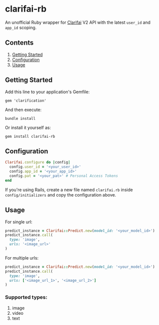 # clarifai-rb

An unofficial Ruby wrapper for [Clarifai](https://www.clarifai.com/) V2 API with the latest `user_id` and `app_id` scoping.

## Contents

1. [Getting Started](https://github.com/shabanzo/clarifai-rb/blob/main/README.md#getting-started)
2. [Configuration](https://github.com/shabanzo/clarifai-rb/blob/main/README.md#configuration)
3. [Usage](https://github.com/shabanzo/clarifai-rb/blob/main/README.md#usage)

## Getting Started

Add this line to your application's Gemfile:

```
gem 'clarification'
```

And then execute:

```
bundle install
```

Or install it yourself as:

```
gem install clarifai-rb
```

## Configuration

```ruby
Clarifai.configure do |config|
  config.user_id = '<your_user_id>'
  config.app_id = '<your_app_id>'
  config.pat = '<your_pat>' # Personal Access Tokens
end
```

If you're using Rails, create a new file named `clarifai.rb` inside `config/initializers` and copy the configuration above.

## Usage

For single url:

```ruby
predict_instance = Clarifai::Predict.new(model_id: '<your_model_id>')
predict_instance.call(
  type: 'image',
  urls: '<image_url>'
)
```

For multiple urls:

```ruby
predict_instance = Clarifai::Predict.new(model_id: '<your_model_id>')
predict_instance.call(
  type: 'image',
  urls: ['<image_url_1>', '<image_url_2>']
)
```

### Supported types:

1. image
2. video
3. text
